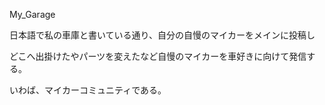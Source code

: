 My_Garage

日本語で私の車庫と書いている通り、自分の自慢のマイカーをメインに投稿し

どこへ出掛けたやパーツを変えたなど自慢のマイカーを車好きに向けて発信する。

いわば、マイカーコミュニティである。